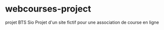 # webcourses-project
projet BTS Sio
Projet d'un site fictif pour une association de course en ligne 
